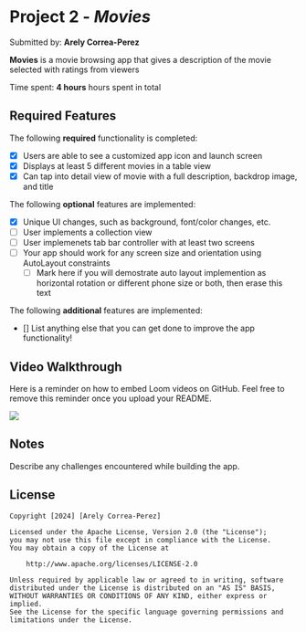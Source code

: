 # Project 2 - *Movies*

Submitted by: **Arely Correa-Perez**

**Movies** is a movie browsing app that gives a description of the movie selected with ratings from viewers

Time spent: **4 hours** hours spent in total

## Required Features

The following **required** functionality is completed:

- [X] Users are able to see a customized app icon and launch screen
- [X] Displays at least 5 different movies in a table view
- [X] Can tap into detail view of movie with a full description, backdrop image, and title
 
The following **optional** features are implemented:

- [X] Unique UI changes, such as background, font/color changes, etc.
- [ ] User implements a collection view
- [ ] User implemenets tab bar controller with at least two screens
- [ ] Your app should work for any screen size and orientation using AutoLayout constraints
  - [ ] Mark here if you will demostrate auto layout implemention as horizontal rotation or different phone size or both, then erase this text

The following **additional** features are implemented:

- [] List anything else that you can get done to improve the app functionality!
      

## Video Walkthrough

Here is a reminder on how to embed Loom videos on GitHub. Feel free to remove this reminder once you upload your README. 

<div>
    <a href="https://www.loom.com/share/0d687ccc94ec49f0a4fe96c66f2e0686">
    </a>
    <a href="https://www.loom.com/share/0d687ccc94ec49f0a4fe96c66f2e0686">
      <img style="max-width:300px;" src="https://cdn.loom.com/sessions/thumbnails/0d687ccc94ec49f0a4fe96c66f2e0686-with-play.gif">
    </a>
  </div>

## Notes

Describe any challenges encountered while building the app.

## License

    Copyright [2024] [Arely Correa-Perez]

    Licensed under the Apache License, Version 2.0 (the "License");
    you may not use this file except in compliance with the License.
    You may obtain a copy of the License at

        http://www.apache.org/licenses/LICENSE-2.0

    Unless required by applicable law or agreed to in writing, software
    distributed under the License is distributed on an "AS IS" BASIS,
    WITHOUT WARRANTIES OR CONDITIONS OF ANY KIND, either express or implied.
    See the License for the specific language governing permissions and
    limitations under the License.
